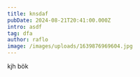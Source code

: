 ```yaml
---
title: knsdaf
pubDate: 2024-08-21T20:41:00.000Z
intro: asdf
tag: dfa
author: raflo
image: /images/uploads/1639876969604.jpg
---
```

kjh bök
